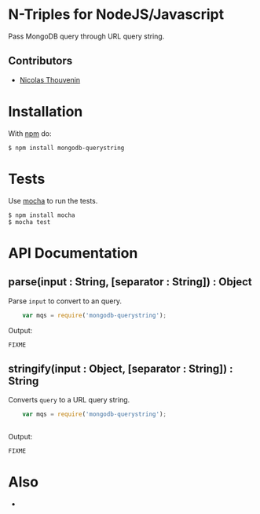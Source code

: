 # N-Triples for NodeJS/Javascript 

Pass MongoDB query through URL query string.
 
## Contributors

  * [Nicolas Thouvenin](https://github.com/touv) 

# Installation

With [npm](http://npmjs.org) do:

    $ npm install mongodb-querystring


# Tests

Use [mocha](https://github.com/visionmedia/mocha) to run the tests.

    $ npm install mocha
    $ mocha test

# API Documentation

## parse(input : String, [separator : String]) : Object

Parse `input` to convert to an query.
```javascript
	var mqs = require('mongodb-querystring');

```
Output:
	
	FIXME
	

## stringify(input : Object, [separator : String]) : String

Converts `query` to a URL query string. 

```javascript
	var mqs = require('mongodb-querystring');
	
```
Output:
	
	FIXME


# Also

* 


